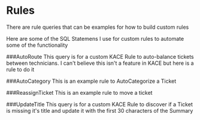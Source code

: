 # Rules

There are rule queries that can be examples for how to build custom rules

Here are some of the SQL Statemens I use for custom rules to automate some of the functionality

###AutoRoute
 This query is for a custom KACE Rule to auto-balance tickets between technicians. I can't believe this isn't a feature in KACE but here is a rule to do it

###AutoCategory
This is an example rule to AutoCategorize a Ticket

###ReassignTicket
This is an example rule to move a ticket

###UpdateTitle
This query is for a custom KACE Rule to discover if a Ticket is missing it's title and update it with the first 30 characters of the Summary
